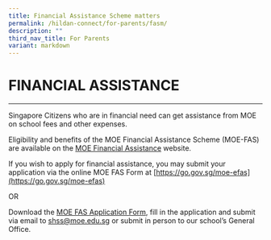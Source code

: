 ```yaml
---
title: Financial Assistance Scheme matters
permalink: /hildan-connect/for-parents/fasm/
description: ""
third_nav_title: For Parents
variant: markdown
---
```



# FINANCIAL ASSISTANCE


---------------------------

Singapore Citizens who are in financial need can get assistance from MOE on school fees and other expenses.

Eligibility and benefits of the MOE Financial Assistance Scheme (MOE-FAS) are available on the [MOE Financial Assistance](https://www.moe.gov.sg/financial-matters/financial-assistance) website.

If you wish to apply for financial assistance, you may submit your application via the online MOE FAS Form at [https://go.gov.sg/moe-efas](https://go.gov.sg/moe-efas)

OR 

Download the [MOE FAS Application Form](https://www.sthildassec.moe.edu.sg/files/MOE_FAS_Application_Form_2025.pdf), fill in the application and submit via email to [shss@moe.edu.sg](mailto:shss@moe.edu.sg) or submit in person to our school’s General Office.

  
